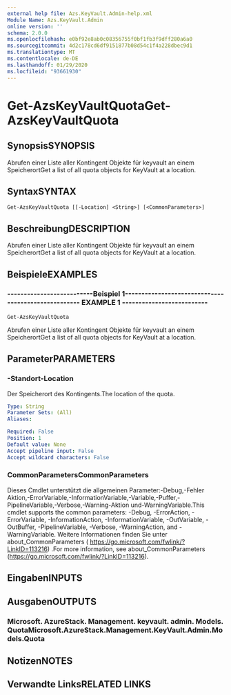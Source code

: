 ```yaml
---
external help file: Azs.KeyVault.Admin-help.xml
Module Name: Azs.KeyVault.Admin
online version: ''
schema: 2.0.0
ms.openlocfilehash: e0bf92e8ab0c08356755f0bf1fb3f9dff280a6a0
ms.sourcegitcommit: 4d2c178cd6df9151877b08d54c1f4a228dbec9d1
ms.translationtype: MT
ms.contentlocale: de-DE
ms.lasthandoff: 01/29/2020
ms.locfileid: "93661930"
---
```

# <span data-ttu-id="c6f0c-101">Get-AzsKeyVaultQuota</span><span class="sxs-lookup"><span data-stu-id="c6f0c-101">Get-AzsKeyVaultQuota</span></span>

## <span data-ttu-id="c6f0c-102">Synopsis</span><span class="sxs-lookup"><span data-stu-id="c6f0c-102">SYNOPSIS</span></span>
<span data-ttu-id="c6f0c-103">Abrufen einer Liste aller Kontingent Objekte für keyvault an einem Speicherort</span><span class="sxs-lookup"><span data-stu-id="c6f0c-103">Get a list of all quota objects for KeyVault at a location.</span></span>

## <span data-ttu-id="c6f0c-104">Syntax</span><span class="sxs-lookup"><span data-stu-id="c6f0c-104">SYNTAX</span></span>

```
Get-AzsKeyVaultQuota [[-Location] <String>] [<CommonParameters>]
```

## <span data-ttu-id="c6f0c-105">Beschreibung</span><span class="sxs-lookup"><span data-stu-id="c6f0c-105">DESCRIPTION</span></span>
<span data-ttu-id="c6f0c-106">Abrufen einer Liste aller Kontingent Objekte für keyvault an einem Speicherort</span><span class="sxs-lookup"><span data-stu-id="c6f0c-106">Get a list of all quota objects for KeyVault at a location.</span></span>

## <span data-ttu-id="c6f0c-107">Beispiele</span><span class="sxs-lookup"><span data-stu-id="c6f0c-107">EXAMPLES</span></span>

### <span data-ttu-id="c6f0c-108">--------------------------Beispiel 1--------------------------</span><span class="sxs-lookup"><span data-stu-id="c6f0c-108">-------------------------- EXAMPLE 1 --------------------------</span></span>
```
Get-AzsKeyVaultQuota
```

<span data-ttu-id="c6f0c-109">Abrufen einer Liste aller Kontingent Objekte für keyvault an einem Speicherort</span><span class="sxs-lookup"><span data-stu-id="c6f0c-109">Get a list of all quota objects for KeyVault at a location.</span></span>

## <span data-ttu-id="c6f0c-110">Parameter</span><span class="sxs-lookup"><span data-stu-id="c6f0c-110">PARAMETERS</span></span>

### <span data-ttu-id="c6f0c-111">-Standort</span><span class="sxs-lookup"><span data-stu-id="c6f0c-111">-Location</span></span>
<span data-ttu-id="c6f0c-112">Der Speicherort des Kontingents.</span><span class="sxs-lookup"><span data-stu-id="c6f0c-112">The location of the quota.</span></span>

```yaml
Type: String
Parameter Sets: (All)
Aliases: 

Required: False
Position: 1
Default value: None
Accept pipeline input: False
Accept wildcard characters: False
```

### <span data-ttu-id="c6f0c-113">CommonParameters</span><span class="sxs-lookup"><span data-stu-id="c6f0c-113">CommonParameters</span></span>
<span data-ttu-id="c6f0c-114">Dieses Cmdlet unterstützt die allgemeinen Parameter:-Debug,-Fehler Aktion,-ErrorVariable,-InformationVariable,-Variable,-Puffer,-PipelineVariable,-Verbose,-Warning-Aktion und-WarningVariable.</span><span class="sxs-lookup"><span data-stu-id="c6f0c-114">This cmdlet supports the common parameters: -Debug, -ErrorAction, -ErrorVariable, -InformationAction, -InformationVariable, -OutVariable, -OutBuffer, -PipelineVariable, -Verbose, -WarningAction, and -WarningVariable.</span></span> <span data-ttu-id="c6f0c-115">Weitere Informationen finden Sie unter about_CommonParameters ( https://go.microsoft.com/fwlink/?LinkID=113216) .</span><span class="sxs-lookup"><span data-stu-id="c6f0c-115">For more information, see about_CommonParameters (https://go.microsoft.com/fwlink/?LinkID=113216).</span></span>

## <span data-ttu-id="c6f0c-116">Eingaben</span><span class="sxs-lookup"><span data-stu-id="c6f0c-116">INPUTS</span></span>

## <span data-ttu-id="c6f0c-117">Ausgaben</span><span class="sxs-lookup"><span data-stu-id="c6f0c-117">OUTPUTS</span></span>

### <span data-ttu-id="c6f0c-118">Microsoft. AzureStack. Management. keyvault. admin. Models. Quota</span><span class="sxs-lookup"><span data-stu-id="c6f0c-118">Microsoft.AzureStack.Management.KeyVault.Admin.Models.Quota</span></span>

## <span data-ttu-id="c6f0c-119">Notizen</span><span class="sxs-lookup"><span data-stu-id="c6f0c-119">NOTES</span></span>

## <span data-ttu-id="c6f0c-120">Verwandte Links</span><span class="sxs-lookup"><span data-stu-id="c6f0c-120">RELATED LINKS</span></span>

